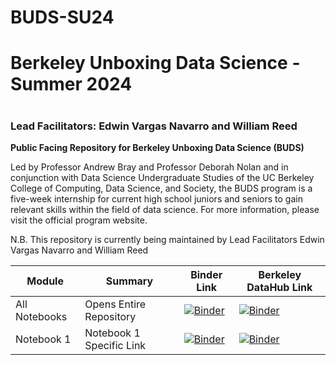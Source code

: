 # BUDS-SU24
# Berkeley Unboxing Data Science - Summer 2024
# 
## 
### Lead Facilitators: Edwin Vargas Navarro and William Reed

**Public Facing Repository for Berkeley Unboxing Data Science (BUDS)**

Led by Professor Andrew Bray and Professor Deborah Nolan and in conjunction with Data Science Undergraduate Studies of the UC Berkeley College of Computing, Data Science, and Society, the BUDS program is a five-week internship for current high school juniors and seniors to gain relevant skills within the field of data science. For more information, please visit the official program website.

N.B. This repository is currently being maintained by Lead Facilitators Edwin Vargas Navarro and William Reed

| Module        | Summary                                       | Binder Link          |Berkeley DataHub Link           |
|---------------|-----------------------------------------------|----------------------|--------------------------------|
| All Notebooks   | Opens Entire Repository    | [![Binder](https://mybinder.org/badge.svg)]() | [![Binder](https://img.shields.io/badge/Launch-HighSchool%20Datahub-blue.svg)]([[http://highschool.datahub.berkeley.edu/user-redirect/interact?account=ds-modules&repo=BUDS-SU23&branch=main](https://highschool.datahub.berkeley.edu/hub/user-redirect/git-pull?repo=https%3A%2F%2Fgithub.com%2Fds-modules%2FBUDS-SU24&urlpath=tree%2FBUDS-SU24%2F&branch=main)]) |
| Notebook 1   | Notebook 1 Specific Link               |  [![Binder](https://mybinder.org/badge.svg)]()  | [![Binder](https://img.shields.io/badge/Launch-UCB%20Datahub-blue.svg)]()|
